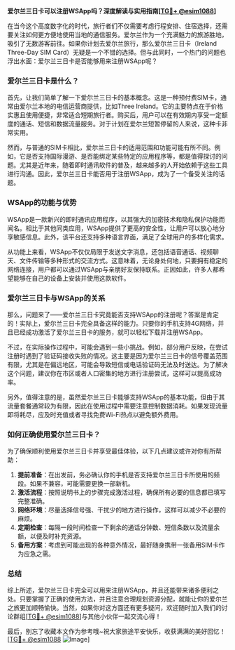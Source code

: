 **爱尔兰三日卡可以注册WSApp吗？深度解读与实用指南[[TG💪+ @esim1088](https://t.me/s/esim1088)]**

在当今这个高度数字化的时代，旅行者们不仅需要考虑行程安排、住宿选择，还需要关注如何更方便地使用当地的通信服务。爱尔兰作为一个充满魅力的旅游胜地，吸引了无数游客前往。如果你计划去爱尔兰旅行，那么爱尔兰三日卡（Ireland Three-Day SIM Card）无疑是一个不错的选择。但与此同时，一个热门的问题也浮出水面：爱尔兰三日卡是否能够用来注册WSApp呢？

### 爱尔兰三日卡是什么？

首先，让我们简单了解一下爱尔兰三日卡的基本概念。这是一种预付费SIM卡，通常由爱尔兰本地的电信运营商提供，比如Three Ireland。它的主要特点在于价格实惠且使用便捷，非常适合短期旅行者。购买后，用户可以在有效期内享受一定额度的通话、短信和数据流量服务。对于计划在爱尔兰短暂停留的人来说，这种卡非常实用。

然而，与普通的SIM卡相比，爱尔兰三日卡的适用范围和功能可能有所不同。例如，它是否支持国际漫游、是否能绑定某些特定的应用程序等，都是值得探讨的问题。尤其是近年来，随着即时通讯软件的普及，越来越多的人开始依赖于这些工具进行沟通。因此，爱尔兰三日卡能否用于注册WSApp，成为了一个备受关注的话题。

### WSApp的功能与优势

WSApp是一款新兴的即时通讯应用程序，以其强大的加密技术和隐私保护功能而闻名。相比于其他同类应用，WSApp提供了更高的安全性，让用户可以放心地分享敏感信息。此外，该平台还支持多种语言界面，满足了全球用户的多样化需求。

从功能上来看，WSApp不仅仅局限于发送文字消息，还包括语音通话、视频聊天、文件传输等多种形式的交流方式。这意味着，无论身处何地，只要拥有稳定的网络连接，用户都可以通过WSApp与亲朋好友保持联系。正因如此，许多人都希望能够在自己的设备上安装并使用这款软件。

### 爱尔兰三日卡与WSApp的关系

那么，问题来了——爱尔兰三日卡究竟能否支持WSApp的注册呢？答案是肯定的！实际上，爱尔兰三日卡完全具备这样的能力。只要你的手机支持4G网络，并且已经成功激活了爱尔兰三日卡的服务，就可以轻松下载并注册WSApp。

不过，在实际操作过程中，可能会遇到一些小挑战。例如，部分用户反映，在尝试注册时遇到了验证码接收失败的情况。这主要是因为爱尔兰三日卡的信号覆盖范围有限，尤其是在偏远地区，可能会导致短信或电话验证码无法及时送达。为了解决这个问题，建议你在市区或者人口密集的地方进行注册尝试，这样可以提高成功率。

另外，值得注意的是，虽然爱尔兰三日卡能够支持WSApp的基本功能，但由于其流量套餐通常较为有限，因此在使用过程中需要注意控制数据消耗。如果发现流量即将耗尽，应及时充值或者寻找免费Wi-Fi热点以避免额外费用。

### 如何正确使用爱尔兰三日卡？

为了确保顺利使用爱尔兰三日卡并享受最佳体验，以下几点建议或许对你有所帮助：

1. **提前准备**：在出发前，务必确认你的手机是否支持爱尔兰三日卡所使用的频段。如果不兼容，可能需要更换一部新机。
2. **激活流程**：按照说明书上的步骤完成激活过程，确保所有必要的信息都已填写完整准确。
3. **网络环境**：尽量选择信号强、干扰少的地方进行操作，这样可以减少不必要的麻烦。
4. **定期检查**：每隔一段时间检查一下剩余的通话分钟数、短信条数以及流量余额，以便及时补充资源。
5. **备用方案**：考虑到可能出现的各种意外情况，最好随身携带一张备用SIM卡作为应急之需。

### 总结

综上所述，爱尔兰三日卡完全可以用来注册WSApp，并且还能带来诸多便利之处。只要掌握了正确的使用方法，并且注意合理规划资源分配，就能让你的爱尔兰之旅更加顺畅愉快。当然，如果你对这方面还有更多疑问，欢迎随时加入我们的讨论群组[[TG💪+ @esim1088](https://t.me/s/esim1088)]与其他小伙伴一起交流心得！

最后，别忘了收藏本文作为参考哦~祝大家旅途平安快乐，收获满满的美好回忆！[[TG💪+ @esim1088](https://t.me/s/esim1088) ![Image](https://i.postimg.cc/4NQfJmqS/Snipaste-2025-05-13-00-14-12.png)]